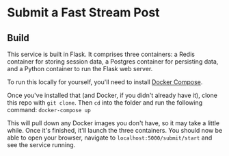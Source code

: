 # Submit a Fast Stream Post

## Build
This service is built in Flask. It comprises three containers: a Redis container for storing session data, a Postgres 
container for persisting data, and a Python container to run the Flask web server. 

To run this locally for yourself, you'll need to install [Docker Compose](https://docs.docker.com/compose/install/).

Once you've installed that (and Docker, if you didn't already have it), clone this repo with `git clone`. Then `cd` into 
the folder and run the following command:
`docker-compose up`

This will pull down any Docker images you don't have, so it may take a little while. Once it's finished, it'll launch 
the three containers. You should now be able to open your browser, navigate to `localhost:5000/submit/start` and see the 
service running.  
